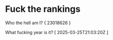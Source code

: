 # Fuck the rankings

Who the hell am I?
{ 23018626 }

What fucking year is it?
[ 2025-03-25T21:03:20Z ]
